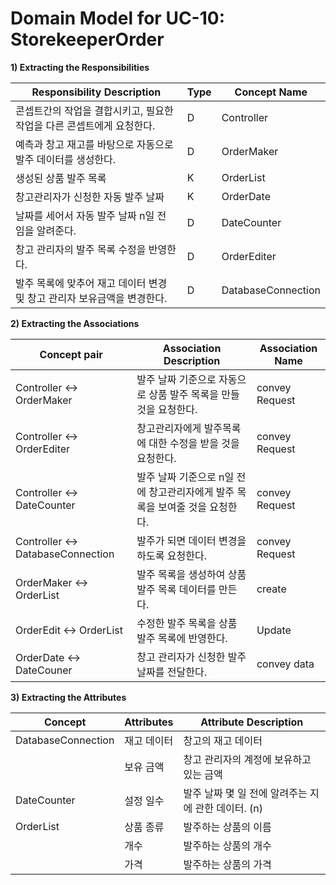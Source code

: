 # Domain Model for UC-10: StorekeeperOrder

**1) Extracting the Responsibilities**

| Responsibility Description                                   | Type | Concept Name |
| ------------------------------------------------------------ | ---- | ------------ |
| 콘셉트간의 작업을 결합시키고, 필요한 작업을 다른 콘셉트에게 요청한다.  |  D  | Controller   |
| 예측과 창고 재고를 바탕으로 자동으로 발주 데이터를 생성한다.        |  D  | OrderMaker    |
| 생성된 상품 발주 목록  | K  | OrderList    |
| 창고관리자가 신청한 자동 발주 날짜   | K    | OrderDate   |
| 날짜를 세어서 자동 발주 날짜 n일 전 임을 알려준다.       | D   | DateCounter   |
| 창고 관리자의 발주 목록 수정을 반영한다.  | D | OrderEditer |
| 발주 목록에 맞추어 재고 데이터 변경 및 창고 관리자 보유금액을 변경한다. | D | DatabaseConnection |



**2) Extracting the Associations**

| Concept pair | Association Description | Association Name |
| ------------------ | ----------------------- | ---------------- |
| Controller <-> OrderMaker  | 발주 날짜 기준으로 자동으로 상품 발주 목록을 만들 것을 요청한다.    | convey Request  |
| Controller <-> OrderEditer  | 창고관리자에게 발주목록에 대한 수정을 받을 것을 요청한다.  | convey Request  |
| Controller <-> DateCounter  | 발주 날짜 기준으로 n일 전에 창고관리자에게 발주 목록을 보여줄 것을 요청한다.     | convey Request   |
| Controller <-> DatabaseConnection  | 발주가 되면 데이터 변경을 하도록 요청한다. | convey Request     |
| OrderMaker <-> OrderList | 발주 목록을 생성하여 상품 발주 목록 데이터를 만든다. | create | 
| OrderEdit <-> OrderList  | 수정한 발주 목록을 상품 발주 목록에 반영한다.   | Update     |  
| OrderDate <-> DateCouner | 창고 관리자가 신청한 발주 날짜를 전달한다. | convey data |

**3) Extracting the Attributes**

| Concept | Attributes | Attribute Description |
| ------- | ---------- | --------------------- |
| DatabaseConnection  | 재고 데이터   | 창고의 재고 데이터     |
|                     | 보유 금액  | 창고 관리자의 계정에 보유하고 있는 금액     |
| DateCounter    | 설정 일수   | 발주 날짜 몇 일 전에 알려주는 지에 관한 데이터. (n)   |
| OrderList    | 상품 종류  | 발주하는 상품의 이름                    |
|              | 개수      | 발주하는 상품의 개수                    |
|              | 가격      | 발주하는 상품의 가격        |
